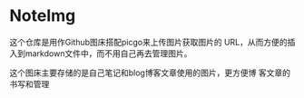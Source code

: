 # NoteImg
这个仓库是用作Github图床搭配picgo来上传图片获取图片的
URL，从而方便的插入到markdown文件中，而不用自己再去管理图片。

这个图床主要存储的是自己笔记和blog博客文章使用的图片，更方便博
客文章的书写和管理
